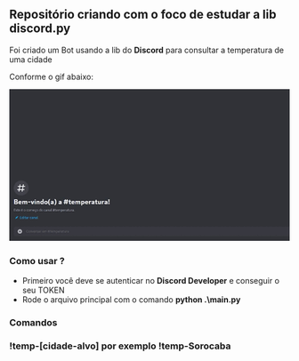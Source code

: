 ## Repositório criando com o foco de estudar a lib discord.py

<p>Foi criado um Bot usando a lib do <b>Discord</b> para consultar a temperatura de uma cidade</p>
<p>Conforme o gif abaixo:</p>

![image](https://github.com/Murilobdo/Bot-Discord-Python/blob/develop/video.gif)

### Como usar ?

<ul>
  <li>Primeiro você deve se autenticar no <b>Discord Developer</b> e conseguir o seu TOKEN</li>
  <li>Rode o arquivo principal com o comando <b>python .\main.py</b></li>
</ul>

### Comandos

<h3>!temp-[cidade-alvo] por exemplo !temp-Sorocaba</h3>
